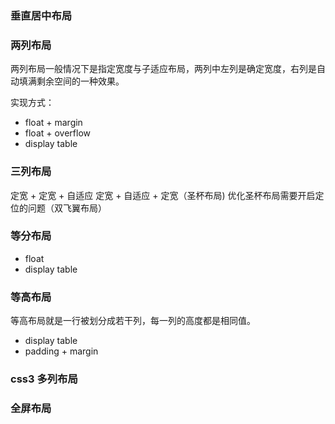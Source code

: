 ### 垂直居中布局 

### 两列布局

两列布局一般情况下是指定宽度与子适应布局，两列中左列是确定宽度，右列是自动填满剩余空间的一种效果。

实现方式：

- float + margin
- float + overflow
- display table

### 三列布局

定宽 + 定宽 + 自适应
定宽 + 自适应 + 定宽（圣杯布局)
优化圣杯布局需要开启定位的问题（双飞翼布局）

### 等分布局

- float
- display table

### 等高布局

等高布局就是一行被划分成若干列，每一列的高度都是相同值。

- display table
- padding + margin

### css3 多列布局

### 全屏布局
